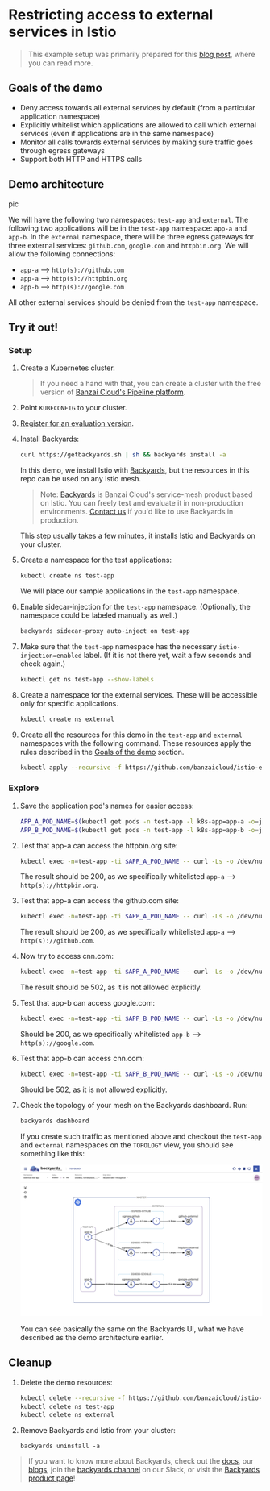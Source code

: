 # Restricting access to external services in Istio

> This example setup was primarily prepared for this [blog post](https://banzaicloud.com/blog/istio-external-demo/), where you can read more.

## Goals of the demo

- Deny access towards all external services by default (from a particular application namespace)
- Explicitly whitelist which applications are allowed to call which external services (even if applications are in the same namespace)
- Monitor all calls towards external services by making sure traffic goes through egress gateways
- Support both HTTP and HTTPS calls

## Demo architecture

pic

We will have the following two namespaces: `test-app` and `external`.
The following two applications will be in the `test-app` namespace: `app-a` and `app-b`.
In the `external` namespace, there will be three egress gateways for three external services: `github.com`, `google.com` and `httpbin.org`.
We will allow the following connections:

- `app-a` --> `http(s)://github.com`
- `app-a` --> `http(s)://httpbin.org`
- `app-b` --> `http(s)://google.com`

All other external services should be denied from the `test-app` namespace.

## Try it out!

### Setup

1. Create a Kubernetes cluster.

   > If you need a hand with that, you can create a cluster with the free version of [Banzai Cloud's Pipeline platform](https://beta.banzaicloud.io/).

1. Point `KUBECONFIG` to your cluster.

1. [Register for an evaluation version](https://banzaicloud.com/products/try-backyards/).
1. Install Backyards:

   ```bash
   curl https://getbackyards.sh | sh && backyards install -a
   ```

   In this demo, we install Istio with [Backyards](https://banzaicloud.com/products/backyards/), but the resources in this repo can be used on any Istio mesh.
   > Note: [Backyards](https://banzaicloud.com/products/backyards/) is Banzai Cloud's service-mesh product based on Istio. You can freely test and evaluate it in non-production environments. [Contact us](https://banzaicloud.com/contact/) if you'd like to use Backyards in production.

   This step usually takes a few minutes, it installs Istio and Backyards on your cluster.
1. Create a namespace for the test applications:

   ```bash
   kubectl create ns test-app
   ```

   We will place our sample applications in the `test-app` namespace.
1. Enable sidecar-injection for the `test-app` namespace.
   (Optionally, the namespace could be labeled manually as well.)

   ```bash
   backyards sidecar-proxy auto-inject on test-app
   ```

1. Make sure that the `test-app` namespace has the necessary `istio-injection=enabled` label. (If it is not there yet, wait a few seconds and check again.)

   ```bash
   kubectl get ns test-app --show-labels
   ```

1. Create a namespace for the external services. These will be accessible only for specific applications.

   ```bash
   kubectl create ns external
   ```

1. Create all the resources for this demo in the `test-app` and `external` namespaces with the following command. These resources apply the rules described in the [Goals of the demo](#Goals-of-the-demo) section.

   ```bash
   kubectl apply --recursive -f https://github.com/banzaicloud/istio-external-demo/tree/master/resources/
   ```

### Explore

1. Save the application pod's names for easier access:

   ```bash
   APP_A_POD_NAME=$(kubectl get pods -n test-app -l k8s-app=app-a -o=jsonpath='{.items[0].metadata.name}')
   APP_B_POD_NAME=$(kubectl get pods -n test-app -l k8s-app=app-b -o=jsonpath='{.items[0].metadata.name}')
   ```

1. Test that app-a can access the httpbin.org site:

   ```bash
   kubectl exec -n=test-app -ti $APP_A_POD_NAME -- curl -Ls -o /dev/null -w "%{http_code}" httpbin.org
   ```

    The result should be 200, as we specifically whitelisted `app-a` --> `http(s)://httpbin.org`.

1. Test that app-a can access the github.com site:

   ```bash
   kubectl exec -n=test-app -ti $APP_A_POD_NAME -- curl -Ls -o /dev/null -w "%{http_code}" github.com
   ```

    The result should be 200, as we specifically whitelisted `app-a` --> `http(s)://github.com`.

1. Now try to access cnn.com:

   ```bash
   kubectl exec -n=test-app -ti $APP_A_POD_NAME -- curl -Ls -o /dev/null -w "%{http_code}" cnn.com
   ```

    The result should be 502, as it is not allowed explicitly.

1. Test that app-b can access google.com:

   ```bash
   kubectl exec -n=test-app -ti $APP_B_POD_NAME -- curl -Ls -o /dev/null -w "%{http_code}" google.com
   ```

    Should be 200, as we specifically whitelisted `app-b` --> `http(s)://google.com`.

1. Test that app-b can access cnn.com:

   ```bash
   kubectl exec -n=test-app -ti $APP_B_POD_NAME -- curl -Ls -o /dev/null -w "%{http_code}" cnn.com
   ```

    Should be 502, as it is not allowed explicitly.

1. Check the topology of your mesh on the Backyards dashboard. Run:

   ```bash
   backyards dashboard
   ```

   If you create such traffic as mentioned above and checkout the `test-app` and `external` namespaces on the `TOPOLOGY` view, you should see something like this:

   ![](/pics/by-topology.png)

   You can see basically the same on the Backyards UI, what we have described as the demo architecture earlier.

## Cleanup

1. Delete the demo resources:

   ```bash
   kubectl delete --recursive -f https://github.com/banzaicloud/istio-external-demo/tree/master/resources/
   kubectl delete ns test-app
   kubectl delete ns external
   ```

1. Remove Backyards and Istio from your cluster:

   ```
   backyards uninstall -a
   ```

> If you want to know more about Backyards, check out the [docs](https://banzaicloud.com/docs/backyards/), our [blogs](https://banzaicloud.com/tags/backyards/), join the [backyards channel](https://community-banzaicloud.slack.com/archives/CNY0JRMEC) on our Slack, or visit the [Backyards product page](https://banzaicloud.com/products/backyards/)!
